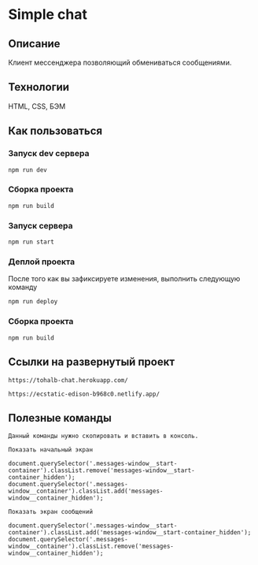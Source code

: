 # Simple chat

## Описание

Клиент мессенджера позволяющий обмениваться сообщениями.

## Технологии

HTML, CSS, БЭМ

## Как пользоваться

### Запуск dev сервера

```
npm run dev
```

### Сборка проекта

```
npm run build
```

### Запуск сервера

```
npm run start
```

### Деплой проекта

После того как вы зафиксируете изменения, выполнить следующую команду

```
npm run deploy
```

### Сборка проекта

```
npm run build
```

## Ссылки на развернутый проект

```
https://tohalb-chat.herokuapp.com/

https://ecstatic-edison-b968c0.netlify.app/
```

## Полезные команды

```
Данный команды нужно скопировать и вставить в консоль.

Показать начальный экран

document.querySelector('.messages-window__start-container').classList.remove('messages-window__start-container_hidden');
document.querySelector('.messages-window__container').classList.add('messages-window__container_hidden');

Показать экран сообщений

document.querySelector('.messages-window__start-container').classList.add('messages-window__start-container_hidden');
document.querySelector('.messages-window__container').classList.remove('messages-window__container_hidden');
```

